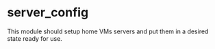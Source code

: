# server_config

This module should setup home VMs servers and put them in a desired state ready for use.
